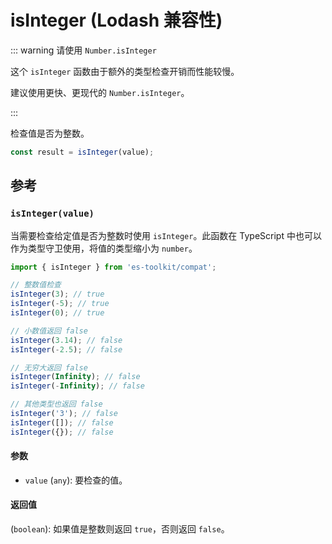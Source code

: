 # isInteger (Lodash 兼容性)

::: warning 请使用 `Number.isInteger`

这个 `isInteger` 函数由于额外的类型检查开销而性能较慢。

建议使用更快、更现代的 `Number.isInteger`。

:::

检查值是否为整数。

```typescript
const result = isInteger(value);
```

## 参考

### `isInteger(value)`

当需要检查给定值是否为整数时使用 `isInteger`。此函数在 TypeScript 中也可以作为类型守卫使用，将值的类型缩小为 `number`。

```typescript
import { isInteger } from 'es-toolkit/compat';

// 整数值检查
isInteger(3); // true
isInteger(-5); // true
isInteger(0); // true

// 小数值返回 false
isInteger(3.14); // false
isInteger(-2.5); // false

// 无穷大返回 false
isInteger(Infinity); // false
isInteger(-Infinity); // false

// 其他类型也返回 false
isInteger('3'); // false
isInteger([]); // false
isInteger({}); // false
```

#### 参数

- `value` (`any`): 要检查的值。

#### 返回值

(`boolean`): 如果值是整数则返回 `true`，否则返回 `false`。